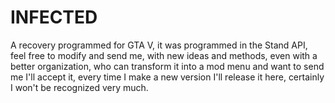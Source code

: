 # INFECTED
A recovery programmed for GTA V, it was programmed in the Stand API, feel free to modify and send me, with new ideas and methods, even with a better organization, who can transform it into a mod menu and want to send me I'll accept it, every time I make a new version I'll release it here, certainly I won't be recognized very much.
